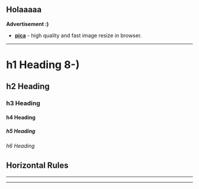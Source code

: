 Holaaaaa
---
__Advertisement :)__

- __[pica](https://nodeca.github.io/pica/demo/)__ - high quality and fast image
  resize in browser.

---

# h1 Heading 8-)
## h2 Heading
### h3 Heading
#### h4 Heading
##### h5 Heading
###### h6 Heading


## Horizontal Rules

___

---